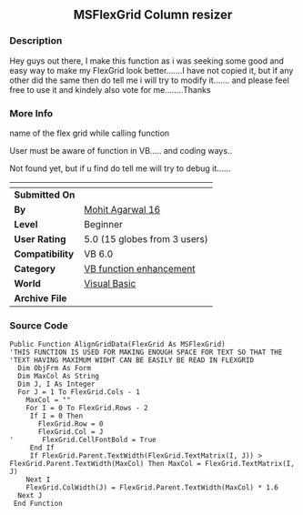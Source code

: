 ﻿<div align="center">

## MSFlexGrid Column resizer


</div>

### Description

Hey guys out there, I make this function as i was seeking some good and easy way to make my FlexGrid look better.......I have not copied it, but if any other did the same then do tell me i will try to modify it....... and please feel free to use it and kindely also vote for me........Thanks
 
### More Info
 
name of the flex grid while calling function

User must be aware of function in VB..... and coding ways..

Not found yet, but if u find do tell me will try to debug it......


<span>             |<span>
---                |---
**Submitted On**   |
**By**             |[Mohit Agarwal 16](https://github.com/Planet-Source-Code/PSCIndex/blob/master/ByAuthor/mohit-agarwal-16.md)
**Level**          |Beginner
**User Rating**    |5.0 (15 globes from 3 users)
**Compatibility**  |VB 6\.0
**Category**       |[VB function enhancement](https://github.com/Planet-Source-Code/PSCIndex/blob/master/ByCategory/vb-function-enhancement__1-25.md)
**World**          |[Visual Basic](https://github.com/Planet-Source-Code/PSCIndex/blob/master/ByWorld/visual-basic.md)
**Archive File**   |[](https://github.com/Planet-Source-Code/mohit-agarwal-16-msflexgrid-column-resizer__1-66365/archive/master.zip)





### Source Code

```
Public Function AlignGridData(FlexGrid As MSFlexGrid)
'THIS FUNCTION IS USED FOR MAKING ENOUGH SPACE FOR TEXT SO THAT THE
'TEXT HAVING MAXIMUM WIDHT CAN BE EASILY BE READ IN FLEXGRID
  Dim ObjFrm As Form
  Dim MaxCol As String
  Dim J, I As Integer
  For J = 1 To FlexGrid.Cols - 1
    MaxCol = ""
    For I = 0 To FlexGrid.Rows - 2
     If I = 0 Then
       FlexGrid.Row = 0
       FlexGrid.Col = J
'       FlexGrid.CellFontBold = True
     End If
     If FlexGrid.Parent.TextWidth(FlexGrid.TextMatrix(I, J)) > FlexGrid.Parent.TextWidth(MaxCol) Then MaxCol = FlexGrid.TextMatrix(I, J)
    Next I
    FlexGrid.ColWidth(J) = FlexGrid.Parent.TextWidth(MaxCol) * 1.6
  Next J
 End Function
```

